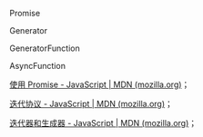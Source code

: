Promise

Generator

GeneratorFunction

AsyncFunction



[使用 Promise - JavaScript | MDN (mozilla.org)](https://developer.mozilla.org/zh-CN/docs/Web/JavaScript/Guide/Using_promises)；

[迭代协议 - JavaScript | MDN (mozilla.org)](https://developer.mozilla.org/zh-CN/docs/Web/JavaScript/Reference/Iteration_protocols)；

[迭代器和生成器 - JavaScript | MDN (mozilla.org)](https://developer.mozilla.org/zh-CN/docs/Web/JavaScript/Guide/Iterators_and_generators)；